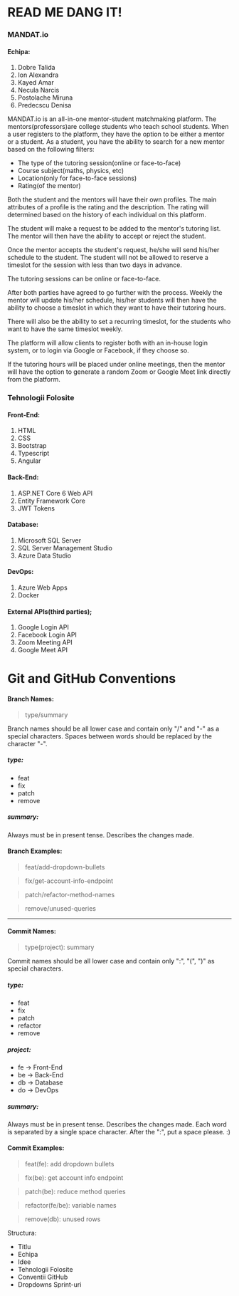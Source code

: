 # READ ME DANG IT!

### MANDAT.io

#### Echipa:

1. Dobre Talida
1. Ion Alexandra
1. Kayed Amar
1. Necula Narcis
1. Postolache Miruna
1. Predecscu Denisa

MANDAT.io is an all-in-one mentor-student matchmaking platform.
The mentors(professors)are college students who teach school students.
When a user registers to the platform, they have the option to be either a mentor or a student.
As a student, you have the ability to search for a new mentor based on the following filters:

-   The type of the tutoring session(online or face-to-face)
-   Course subject(maths, physics, etc)
-   Location(only for face-to-face sessions)
-   Rating(of the mentor)

Both the student and the mentors will have their own profiles. The main attributes of a profile is the rating and the description.
The rating will determined based on the history of each individual on this platform.

The student will make a request to be added to the mentor's tutoring list.
The mentor will then have the ability to accept or reject the student.

Once the mentor accepts the student's request, he/she will send his/her schedule to the student. The student will not be allowed to reserve a timeslot for the session with less than two days in advance.

The tutoring sessions can be online or face-to-face.

After both parties have agreed to go further with the process.
Weekly the mentor will update his/her schedule, his/her students will then have the ability to choose a timeslot in which they want to have their tutoring hours.

There will also be the ability to set a recurring timeslot, for the students who want to have the same timeslot weekly.

The platform will allow clients to register both with an in-house login system, or to login via Google or Facebook, if they choose so.

If the tutoring hours will be placed under online meetings, then the mentor will have the option to generate a random Zoom or Google Meet link directly from the platform.

### Tehnologii Folosite

#### Front-End:

1. HTML
2. CSS
3. Bootstrap
4. Typescript
5. Angular

#### Back-End:

1. ASP.NET Core 6 Web API
2. Entity Framework Core
3. JWT Tokens

#### Database:

1. Microsoft SQL Server
2. SQL Server Management Studio
3. Azure Data Studio

#### DevOps:

1. Azure Web Apps
2. Docker

#### External APIs(third parties);

1. Google Login API
2. Facebook Login API
3. Zoom Meeting API
4. Google Meet API

# Git and GitHub Conventions

#### Branch Names:

> type/summary

Branch names should be all lower case and contain only "/" and "-" as a special characters.
Spaces between words should be replaced by the character "-".

##### type:

-   feat
-   fix
-   patch
-   remove

##### summary:

Always must be in present tense.
Describes the changes made.

#### Branch Examples:

> feat/add-dropdown-bullets

> fix/get-account-info-endpoint

> patch/refactor-method-names

> remove/unused-queries

---

#### Commit Names:

> type(project): summary

Commit names should be all lower case and contain only ":", "(", ")" as special characters.

##### type:

-   feat
-   fix
-   patch
-   refactor
-   remove

##### project:

-   fe -> Front-End
-   be -> Back-End
-   db -> Database
-   do -> DevOps

##### summary:

Always must be in present tense.
Describes the changes made.
Each word is separated by a single space character.
After the ":", put a space please. :)

#### Commit Examples:

> feat(fe): add dropdown bullets

> fix(be): get account info endpoint

> patch(be): reduce method queries

> refactor(fe/be): variable names

> remove(db): unused rows

Structura:

-   Titlu
-   Echipa
-   Idee
-   Tehnologii Folosite
-   Conventii GitHub
-   Dropdowns Sprint-uri

